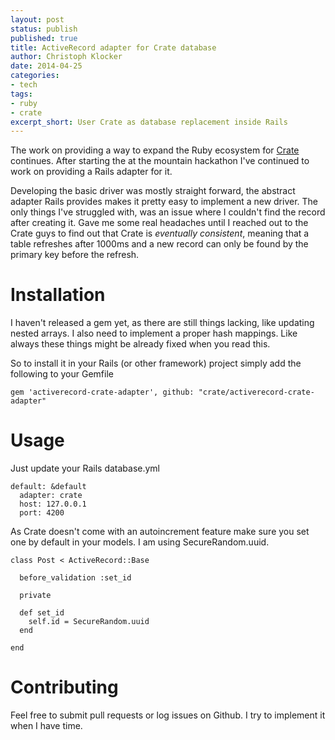 ```yaml
---
layout: post
status: publish
published: true
title: ActiveRecord adapter for Crate database
author: Christoph Klocker
date: 2014-04-25
categories:
- tech
tags:
- ruby
- crate
excerpt_short: User Crate as database replacement inside Rails
---
```


The work on providing a way to expand the Ruby ecosystem for [Crate](http://www.crate.io) continues. After starting the
at the mountain hackathon I've continued to work on providing a Rails adapter for it.

Developing the basic driver was mostly straight forward, the abstract adapter Rails provides makes it pretty easy to implement
a new driver. The only things I've struggled with, was an issue where I couldn't find the record after creating it. Gave me
some real headaches until I reached out to the Crate guys to find out that Crate is _eventually consistent_, meaning that
a table refreshes after 1000ms and a new record can only be found by the primary key before the refresh.

# Installation

I haven't released a gem yet, as there are still things lacking, like updating nested arrays. I also need to implement
a proper hash mappings. Like always these things might be already fixed when you read this.

So to install it in your Rails (or other framework) project simply add the following to your Gemfile

    gem 'activerecord-crate-adapter', github: "crate/activerecord-crate-adapter"

# Usage

Just update your Rails database.yml

    default: &default
      adapter: crate
      host: 127.0.0.1
      port: 4200

As Crate doesn't come with an autoincrement feature make sure you set one by default in your models. I am using
SecureRandom.uuid.

    class Post < ActiveRecord::Base

      before_validation :set_id

      private

      def set_id
        self.id = SecureRandom.uuid
      end

    end

# Contributing

Feel free to submit pull requests or log issues on Github. I try to implement it when I have time.